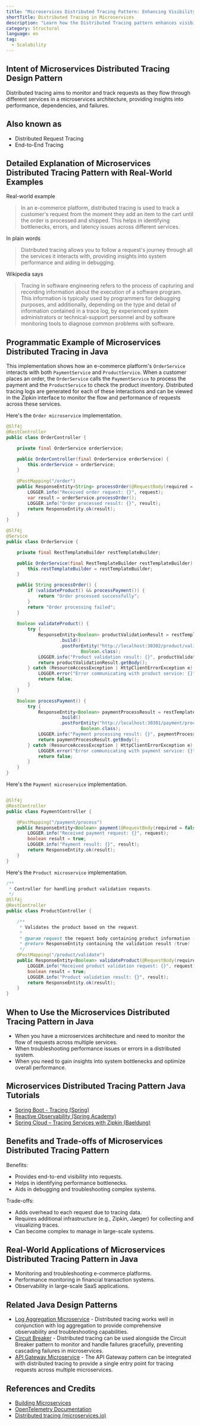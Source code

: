 ```yaml
---
title: "Microservices Distributed Tracing Pattern: Enhancing Visibility in Service Communication"
shortTitle: Distributed Tracing in Microservices
description: "Learn how the Distributed Tracing pattern enhances visibility into service communication across microservices. Discover its benefits, implementation examples, and best practices."
category: Structural
language: en
tag:
  - Scalability
---
```


## Intent of Microservices Distributed Tracing Design Pattern

Distributed tracing aims to monitor and track requests as they flow through different services in a microservices architecture, providing insights into performance, dependencies, and failures.

## Also known as

* Distributed Request Tracing
* End-to-End Tracing

## Detailed Explanation of Microservices Distributed Tracing Pattern with Real-World Examples

Real-world example

> In an e-commerce platform, distributed tracing is used to track a customer's request from the moment they add an item to the cart until the order is processed and shipped. This helps in identifying bottlenecks, errors, and latency issues across different services.

In plain words

> Distributed tracing allows you to follow a request's journey through all the services it interacts with, providing insights into system performance and aiding in debugging.

Wikipedia says

> Tracing in software engineering refers to the process of capturing and recording information about the execution of a software program. This information is typically used by programmers for debugging purposes, and additionally, depending on the type and detail of information contained in a trace log, by experienced system administrators or technical-support personnel and by software monitoring tools to diagnose common problems with software.

## Programmatic Example of Microservices Distributed Tracing in Java


This implementation shows how an e-commerce platform's `OrderService` interacts with both `PaymentService` and `ProductService`. When a customer places an order, the `OrderService` calls the `PaymentService` to process the payment and the `ProductService` to check the product inventory. Distributed tracing logs are generated for each of these interactions and can be viewed in the Zipkin interface to monitor the flow and performance of requests across these services.

Here's the `Order microservice` implementation.

```java
@Slf4j
@RestController
public class OrderController {

    private final OrderService orderService;

    public OrderController(final OrderService orderService) {
        this.orderService = orderService;
    }
    
    @PostMapping("/order")
    public ResponseEntity<String> processOrder(@RequestBody(required = false) String request) {
        LOGGER.info("Received order request: {}", request);
        var result = orderService.processOrder();
        LOGGER.info("Order processed result: {}", result);
        return ResponseEntity.ok(result);
    }
}
```
```java
@Slf4j
@Service
public class OrderService {

    private final RestTemplateBuilder restTemplateBuilder;

    public OrderService(final RestTemplateBuilder restTemplateBuilder) {
        this.restTemplateBuilder = restTemplateBuilder;
    }

    public String processOrder() {
        if (validateProduct() && processPayment()) {
            return "Order processed successfully";
        }
        return "Order processing failed";
    }
    
    Boolean validateProduct() {
        try {
            ResponseEntity<Boolean> productValidationResult = restTemplateBuilder
                    .build()
                    .postForEntity("http://localhost:30302/product/validate", "validating product",
                            Boolean.class);
            LOGGER.info("Product validation result: {}", productValidationResult.getBody());
            return productValidationResult.getBody();
        } catch (ResourceAccessException | HttpClientErrorException e) {
            LOGGER.error("Error communicating with product service: {}", e.getMessage());
            return false;
        }
    }

    Boolean processPayment() {
        try {
            ResponseEntity<Boolean> paymentProcessResult = restTemplateBuilder
                    .build()
                    .postForEntity("http://localhost:30301/payment/process", "processing payment",
                            Boolean.class);
            LOGGER.info("Payment processing result: {}", paymentProcessResult.getBody());
            return paymentProcessResult.getBody();
        } catch (ResourceAccessException | HttpClientErrorException e) {
            LOGGER.error("Error communicating with payment service: {}", e.getMessage());
            return false;
        }
    }
}
```

Here's the `Payment microservice` implementation.

```java

@Slf4j
@RestController
public class PaymentController {

    @PostMapping("/payment/process")
    public ResponseEntity<Boolean> payment(@RequestBody(required = false) String request) {
        LOGGER.info("Received payment request: {}", request);
        boolean result = true;
        LOGGER.info("Payment result: {}", result);
        return ResponseEntity.ok(result);
    }
}
```

Here's the `Product microservice` implementation.

```java
/**
 * Controller for handling product validation requests.
 */
@Slf4j
@RestController
public class ProductController {

    /**
     * Validates the product based on the request.
     *
     * @param request the request body containing product information (can be null)
     * @return ResponseEntity containing the validation result (true)
     */
    @PostMapping("/product/validate")
    public ResponseEntity<Boolean> validateProduct(@RequestBody(required = false) String request) {
        LOGGER.info("Received product validation request: {}", request);
        boolean result = true;
        LOGGER.info("Product validation result: {}", result);
        return ResponseEntity.ok(result);
    }
}
```

## When to Use the Microservices Distributed Tracing Pattern in Java

* When you have a microservices architecture and need to monitor the flow of requests across multiple services.
* When troubleshooting performance issues or errors in a distributed system.
* When you need to gain insights into system bottlenecks and optimize overall performance.


## Microservices Distributed Tracing Pattern Java Tutorials

* [Spring Boot - Tracing (Spring)](https://docs.spring.io/spring-boot/reference/actuator/tracing.html)
* [Reactive Observability (Spring Academy)](https://spring.academy/guides/microservices-observability-reactive-spring-boot-3)
* [Spring Cloud – Tracing Services with Zipkin (Baeldung)](https://dzone.com/articles/getting-started-with-spring-cloud-gateway)

## Benefits and Trade-offs of Microservices Distributed Tracing Pattern

Benefits:

* Provides end-to-end visibility into requests.
* Helps in identifying performance bottlenecks.
* Aids in debugging and troubleshooting complex systems.

Trade-offs:

* Adds overhead to each request due to tracing data.
* Requires additional infrastructure (e.g., Zipkin, Jaeger) for collecting and visualizing traces.
* Can become complex to manage in large-scale systems.

## Real-World Applications of Microservices Distributed Tracing Pattern in Java

* Monitoring and troubleshooting e-commerce platforms.
*  Performance monitoring in financial transaction systems.
*  Observability in large-scale SaaS applications.

## Related Java Design Patterns

* [Log Aggregation Microservice](https://java-design-patterns.com/patterns/microservices-log-aggregation/) - Distributed tracing works well in conjunction with log aggregation to provide comprehensive observability and troubleshooting capabilities.
* [Circuit Breaker](https://java-design-patterns.com/patterns/circuit-breaker/) - Distributed tracing can be used alongside the Circuit Breaker pattern to monitor and handle failures gracefully, preventing cascading failures in microservices.
* [API Gateway Microservice](https://java-design-patterns.com/patterns/microservices-api-gateway/) - The API Gateway pattern can be integrated with distributed tracing to provide a single entry point for tracing requests across multiple microservices.

## References and Credits

* [Building Microservices](https://amzn.to/3UACtrU)
* [OpenTelemetry Documentation](https://opentelemetry.io/docs/)
* [Distributed tracing (microservices.io)](https://microservices.io/patterns/observability/distributed-tracing.html)
